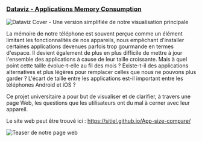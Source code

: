 ### [Dataviz - Applications Memory Consumption](https://github.com/Sitiel/App-size-compare)

![Dataviz Cover - Une version simplifiée de notre visualisation principale](6-thumbnail.png)

La mémoire de notre téléphone est souvent perçue comme un élément limitant les fonctionnalités de nos appareils, nous empêchant d'installer certaines applications devenues parfois trop gourmande en termes d'espace. Il devient également de plus en plus difficile de mettre à jour l'ensemble des applications à cause de leur taille croissante. Mais à quel point cette taille évolue-t-elle au fil des mois ? Existe-t-il des applications alternatives et plus légères pour remplacer celles que nous ne pouvons plus garder ? L'écart de taille entre les applications est-il important entre les téléphones Android et iOS ?

Ce projet universitaire a pour but de visualiser et de clarifier, à travers une page Web, les questions que les utilisateurs ont du mal à cerner avec leur appareil.

Le site web peut être trouvé ici : https://sitiel.github.io/App-size-compare/

![Teaser de notre page web](6-teaser.gif)
